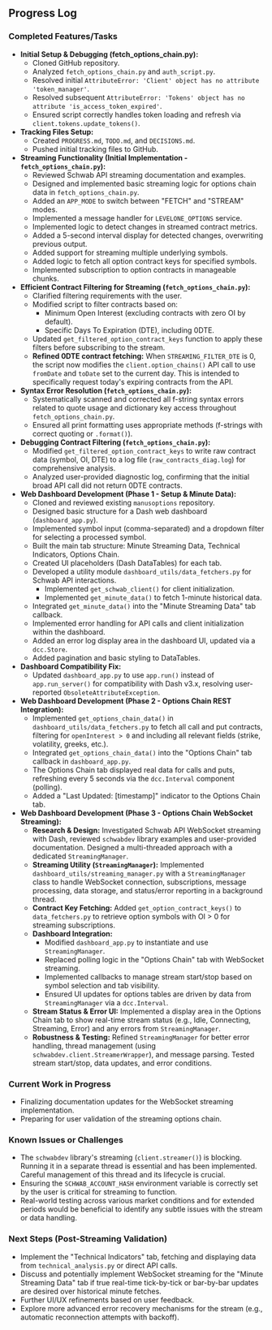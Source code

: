 ## Progress Log

### Completed Features/Tasks

*   **Initial Setup & Debugging (fetch_options_chain.py):**
    *   Cloned GitHub repository.
    *   Analyzed `fetch_options_chain.py` and `auth_script.py`.
    *   Resolved initial `AttributeError: 'Client' object has no attribute 'token_manager'`.
    *   Resolved subsequent `AttributeError: 'Tokens' object has no attribute 'is_access_token_expired'`.
    *   Ensured script correctly handles token loading and refresh via `client.tokens.update_tokens()`.
*   **Tracking Files Setup:**
    *   Created `PROGRESS.md`, `TODO.md`, and `DECISIONS.md`.
    *   Pushed initial tracking files to GitHub.
*   **Streaming Functionality (Initial Implementation - `fetch_options_chain.py`):**
    *   Reviewed Schwab API streaming documentation and examples.
    *   Designed and implemented basic streaming logic for options chain data in `fetch_options_chain.py`.
    *   Added an `APP_MODE` to switch between "FETCH" and "STREAM" modes.
    *   Implemented a message handler for `LEVELONE_OPTIONS` service.
    *   Implemented logic to detect changes in streamed contract metrics.
    *   Added a 5-second interval display for detected changes, overwriting previous output.
    *   Added support for streaming multiple underlying symbols.
    *   Added logic to fetch all option contract keys for specified symbols.
    *   Implemented subscription to option contracts in manageable chunks.
*   **Efficient Contract Filtering for Streaming (`fetch_options_chain.py`):**
    *   Clarified filtering requirements with the user.
    *   Modified script to filter contracts based on:
        *   Minimum Open Interest (excluding contracts with zero OI by default).
        *   Specific Days To Expiration (DTE), including 0DTE.
    *   Updated `get_filtered_option_contract_keys` function to apply these filters before subscribing to the stream.
    *   **Refined 0DTE contract fetching:** When `STREAMING_FILTER_DTE` is 0, the script now modifies the `client.option_chains()` API call to use `fromDate` and `toDate` set to the current day. This is intended to specifically request today's expiring contracts from the API.
*   **Syntax Error Resolution (`fetch_options_chain.py`):**
    *   Systematically scanned and corrected all f-string syntax errors related to quote usage and dictionary key access throughout `fetch_options_chain.py`.
    *   Ensured all print formatting uses appropriate methods (f-strings with correct quoting or `.format()`).
*   **Debugging Contract Filtering (`fetch_options_chain.py`):**
    *   Modified `get_filtered_option_contract_keys` to write raw contract data (symbol, OI, DTE) to a log file (`raw_contracts_diag.log`) for comprehensive analysis.
    *   Analyzed user-provided diagnostic log, confirming that the initial broad API call did not return 0DTE contracts.
*   **Web Dashboard Development (Phase 1 - Setup & Minute Data):**
    *   Cloned and reviewed existing `manusoptions` repository.
    *   Designed basic structure for a Dash web dashboard (`dashboard_app.py`).
    *   Implemented symbol input (comma-separated) and a dropdown filter for selecting a processed symbol.
    *   Built the main tab structure: Minute Streaming Data, Technical Indicators, Options Chain.
    *   Created UI placeholders (Dash DataTables) for each tab.
    *   Developed a utility module `dashboard_utils/data_fetchers.py` for Schwab API interactions.
        *   Implemented `get_schwab_client()` for client initialization.
        *   Implemented `get_minute_data()` to fetch 1-minute historical data.
    *   Integrated `get_minute_data()` into the "Minute Streaming Data" tab callback.
    *   Implemented error handling for API calls and client initialization within the dashboard.
    *   Added an error log display area in the dashboard UI, updated via a `dcc.Store`.
    *   Added pagination and basic styling to DataTables.
*   **Dashboard Compatibility Fix:**
    *   Updated `dashboard_app.py` to use `app.run()` instead of `app.run_server()` for compatibility with Dash v3.x, resolving user-reported `ObsoleteAttributeException`.
*   **Web Dashboard Development (Phase 2 - Options Chain REST Integration):**
    *   Implemented `get_options_chain_data()` in `dashboard_utils/data_fetchers.py` to fetch all call and put contracts, filtering for `openInterest > 0` and including all relevant fields (strike, volatility, greeks, etc.).
    *   Integrated `get_options_chain_data()` into the "Options Chain" tab callback in `dashboard_app.py`.
    *   The Options Chain tab displayed real data for calls and puts, refreshing every 5 seconds via the `dcc.Interval` component (polling).
    *   Added a "Last Updated: [timestamp]" indicator to the Options Chain tab.
*   **Web Dashboard Development (Phase 3 - Options Chain WebSocket Streaming):**
    *   **Research & Design:** Investigated Schwab API WebSocket streaming with Dash, reviewed `schwabdev` library examples and user-provided documentation. Designed a multi-threaded approach with a dedicated `StreamingManager`.
    *   **Streaming Utility (`StreamingManager`):** Implemented `dashboard_utils/streaming_manager.py` with a `StreamingManager` class to handle WebSocket connection, subscriptions, message processing, data storage, and status/error reporting in a background thread.
    *   **Contract Key Fetching:** Added `get_option_contract_keys()` to `data_fetchers.py` to retrieve option symbols with OI > 0 for streaming subscriptions.
    *   **Dashboard Integration:** 
        *   Modified `dashboard_app.py` to instantiate and use `StreamingManager`.
        *   Replaced polling logic in the "Options Chain" tab with WebSocket streaming.
        *   Implemented callbacks to manage stream start/stop based on symbol selection and tab visibility.
        *   Ensured UI updates for options tables are driven by data from `StreamingManager` via a `dcc.Interval`.
    *   **Stream Status & Error UI:** Implemented a display area in the Options Chain tab to show real-time stream status (e.g., Idle, Connecting, Streaming, Error) and any errors from `StreamingManager`.
    *   **Robustness & Testing:** Refined `StreamingManager` for better error handling, thread management (using `schwabdev.client.StreamerWrapper`), and message parsing. Tested stream start/stop, data updates, and error conditions.

### Current Work in Progress

*   Finalizing documentation updates for the WebSocket streaming implementation.
*   Preparing for user validation of the streaming options chain.

### Known Issues or Challenges

*   The `schwabdev` library's streaming (`client.streamer()`) is blocking. Running it in a separate thread is essential and has been implemented. Careful management of this thread and its lifecycle is crucial.
*   Ensuring the `SCHWAB_ACCOUNT_HASH` environment variable is correctly set by the user is critical for streaming to function.
*   Real-world testing across various market conditions and for extended periods would be beneficial to identify any subtle issues with the stream or data handling.

### Next Steps (Post-Streaming Validation)

*   Implement the "Technical Indicators" tab, fetching and displaying data from `technical_analysis.py` or direct API calls.
*   Discuss and potentially implement WebSocket streaming for the "Minute Streaming Data" tab if true real-time tick-by-tick or bar-by-bar updates are desired over historical minute fetches.
*   Further UI/UX refinements based on user feedback.
*   Explore more advanced error recovery mechanisms for the stream (e.g., automatic reconnection attempts with backoff).
